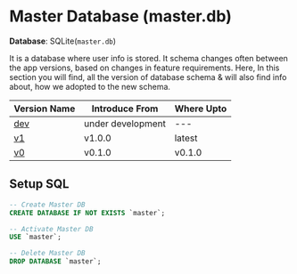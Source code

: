 # Master Database (master.db)

**Database**: SQLite(`master.db`)

It is a database where user info is stored. It schema changes often between the app versions, based on changes in feature requirements. 
Here, In this section you will find, all the version of database schema & will also find info about, how we adopted to the new schema.

| Version Name  | Introduce From    | Where Upto     |
| ------------- | ----------------- | -------------- |
| [dev](dev.md) | under development | ---            |
| [v1](v1.md)   | v1.0.0            | latest         |
| [v0](v0.md)   | v0.1.0            | v0.1.0         |

## Setup SQL

```sql
-- Create Master DB
CREATE DATABASE IF NOT EXISTS `master`;

-- Activate Master DB
USE `master`;
```

```sql
-- Delete Master DB
DROP DATABASE `master`;
```

